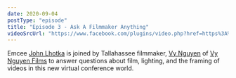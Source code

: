 ```yaml
---
date: 2020-09-04
postType: "episode"
title: "Episode 3 - Ask A Filmmaker Anything"
videoSrcUrl: "https://www.facebook.com/plugins/video.php?href=https%3A%2F%2Fwww.facebook.com%2Fdesignweektally%2Fvideos%2F637971887121697%2F&show_text=0"
---
```

Emcee [John Lhotka](/#john-lhotka) is joined by Tallahassee filmmaker, [Vy Nguyen](/#vy-nguyen) of [Vy Nguyen Films](https://www.facebook.com/vynguyenfilms/?eid=ARA_Dhmpo0izC7wC0gkHz_U2_6TNBlPYiEC3CWvtgaPxCP-8aqhLsrLnD8vrWeIjomVkCk47IAdVa7lE&fref=tag) to answer questions about film, lighting, and the framing of videos in this new virtual conference world.